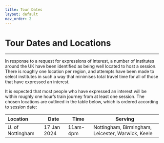```yaml
---
title: Tour Dates
layout: default
nav_order: 2
---
```


# Tour Dates and Locations

---

In response to a request for expressions of interest, a number of institutes around the UK have been identified as being well located to host a session. There is roughly one location per region, and attempts have been made to select institutes in such a way that minimises total travel time for all of those that have expressed an interest.

It is expected that most people who have expressed an interest will be within roughly one hour’s train journey from at least one session. The chosen locations are outlined in the table below, which is ordered according to session date:

| Location | Date | Time | Serving |
|:---------|------|------|---------|
|U. of Nottingham|17 Jan 2024|11am-4pm|Nottingham, Birmingham, Leicester, Warwick, Keele|